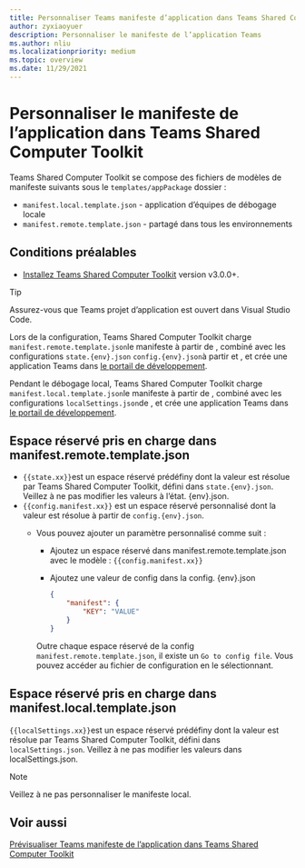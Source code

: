 ```yaml
---
title: Personnaliser Teams manifeste d’application dans Teams Shared Computer Toolkit
author: zyxiaoyuer
description: Personnaliser le manifeste de l’application Teams
ms.author: nliu
ms.localizationpriority: medium
ms.topic: overview
ms.date: 11/29/2021
---
```


# <a name="customize-app-manifest-in-teams-toolkit"></a>Personnaliser le manifeste de l’application dans Teams Shared Computer Toolkit

Teams Shared Computer Toolkit se compose des fichiers de modèles de manifeste suivants sous le `templates/appPackage` dossier :

- `manifest.local.template.json` - application d’équipes de débogage locale
- `manifest.remote.template.json` - partagé dans tous les environnements

## <a name="prerequisite"></a>Conditions préalables

* [Installez Teams Shared Computer Toolkit](https://marketplace.visualstudio.com/items?itemName=TeamsDevApp.ms-teams-vscode-extension) version v3.0.0+.

> [!TIP]
> Assurez-vous que Teams projet d’application est ouvert dans Visual Studio Code.

Lors de la configuration, Teams Shared Computer Toolkit charge `manifest.remote.template.json`le manifeste à partir de , combiné avec les configurations `state.{env}.json` `config.{env}.json`à partir et , et crée une application Teams dans [le portail de développement](https://dev.teams.microsoft.com/apps).

Pendant le débogage local, Teams Shared Computer Toolkit charge `manifest.local.template.json`le manifeste à partir de , combiné avec les configurations `localSettings.json`de , et crée une application Teams dans [le portail de développement](https://dev.teams.microsoft.com/apps).

## <a name="supported-placeholder-in-manifestremotetemplatejson"></a>Espace réservé pris en charge dans manifest.remote.template.json

- `{{state.xx}}`est un espace réservé prédéfiny dont la valeur est résolue par Teams Shared Computer Toolkit, défini dans `state.{env}.json`. Veillez à ne pas modifier les valeurs à l’état. {env}.json.
- `{{config.manifest.xx}}` est un espace réservé personnalisé dont la valeur est résolue à partir de `config.{env}.json`.
  - Vous pouvez ajouter un paramètre personnalisé comme suit :
    - Ajoutez un espace réservé dans manifest.remote.template.json avec le modèle : `{{config.manifest.xx}}`
    - Ajoutez une valeur de config dans la config. {env}.json

        ```json
        {
            "manifest": {
                "KEY": "VALUE"
            }
        }
        ```

    Outre chaque espace réservé de la config `manifest.remote.template.json`, il existe un `Go to config file`. Vous pouvez accéder au fichier de configuration en le sélectionnant.

## <a name="supported-placeholder-in-manifestlocaltemplatejson"></a>Espace réservé pris en charge dans manifest.local.template.json

`{{localSettings.xx}}`est un espace réservé prédéfiny dont la valeur est résolue par Teams Shared Computer Toolkit, défini dans `localSettings.json`. Veillez à ne pas modifier les valeurs dans localSettings.json.

 > [!NOTE]
 > Veillez à ne pas personnaliser le manifeste local.

## <a name="see-also"></a>Voir aussi

[Prévisualiser Teams manifeste de l’application dans Teams Shared Computer Toolkit](TeamsFx-manifest-preview.md)
